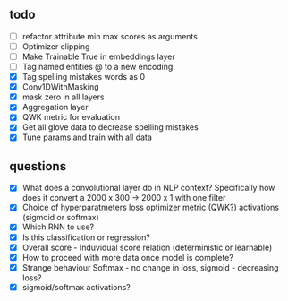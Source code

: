## todo
- [ ] refactor attribute min max scores as arguments
- [ ] Optimizer clipping
- [ ] Make Trainable True in embeddings layer
- [ ] Tag named entities @ to a new encoding
- [x] Tag spelling mistakes words as 0
- [x] Conv1DWithMasking
- [x] mask zero in all layers
- [x] Aggregation layer
- [x] QWK metric for evaluation
- [x] Get all glove data to decrease spelling mistakes
- [x] Tune params and train with all data

## questions

- [x] What does a convolutional layer do in NLP context? Specifically how does it convert a 2000 x 300 -> 2000 x 1 with one filter
- [x] Choice of hyperparatmeters loss optimizer metric (QWK?) activations (sigmoid or softmax)
- [x] Which RNN to use?
- [x] Is this classification or regression?
- [x] Overall score - Induvidual score relation (deterministic or learnable)
- [x] How to proceed with more data once model is complete?
- [x] Strange behaviour Softmax - no change in loss, sigmoid - decreasing loss?
- [x] sigmoid/softmax activations?
